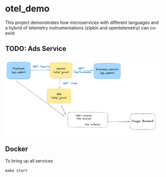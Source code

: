 # otel_demo
This project demonstrates how microservices with different languages and a hybrid of telemetry instrumentations (zipkin and opentelemetry) can co-exist


## TODO: Ads Service
![Alt text](images/otel_demo.png?raw=true "Otel Demo Archirecture")



## Docker
To bring up all services
```
make start
```
